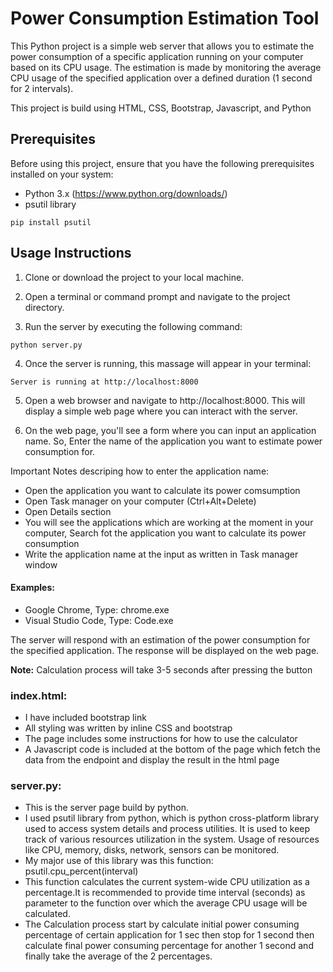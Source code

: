 # Power Consumption Estimation Tool
This Python project is a simple web server that allows you to estimate the power consumption of a specific application running on your computer based on its CPU usage. The estimation is made by monitoring the average CPU usage of the specified application over a defined duration (1 second for 2 intervals).

This project is build using HTML, CSS, Bootstrap, Javascript, and Python

## Prerequisites
Before using this project, ensure that you have the following prerequisites installed on your system:

* Python 3.x (https://www.python.org/downloads/)
* psutil library
```
pip install psutil
```
## Usage Instructions

1. Clone or download the project to your local machine.

2. Open a terminal or command prompt and navigate to the project directory.

3. Run the server by executing the following command:
```
python server.py
```
4. Once the server is running, this massage will appear in your terminal:
```
Server is running at http://localhost:8000
```
5. Open a web browser and navigate to http://localhost:8000. This will display a simple web page where you can interact with the server.

6. On the web page, you'll see a form where you can input an application name. So, Enter the name of the application you want to estimate power consumption for.

Important Notes descriping how to enter the application name:
* Open the application you want to calculate its power comsumption
* Open Task manager on your computer (Ctrl+Alt+Delete)
* Open Details section
* You will see the applications which are working at the moment in your computer, Search fot the application you want to calculate its power consumption
* Write the application name at the input as written in Task manager window
#### Examples:
* Google Chrome, Type: chrome.exe
* Visual Studio Code, Type: Code.exe

The server will respond with an estimation of the power consumption for the specified application. The response will be displayed on the web page.

**Note:** Calculation process will take 3-5 seconds after pressing the button


### index.html:
* I have included bootstrap link
* All styling was written by inline CSS and bootstrap
* The page includes some instructions for how to use the calculator
* A Javascript code is included at the bottom of the page which fetch the data from the endpoint and display the result in the html page

### server.py:
* This is the server page build by python.
* I used psutil library from python, which is python cross-platform library used to access system details and process utilities. It is used to keep track of various resources utilization in the system. Usage of resources like CPU, memory, disks, network, sensors can be monitored.
* My major use of this library was this function: psutil.cpu_percent(interval)
* This function calculates the current system-wide CPU utilization as a percentage.It is recommended to provide time interval (seconds) as parameter to the function over which the average CPU usage will be calculated.
* The Calculation process start by calculate initial power consuming percentage of certain application for 1 sec then stop for 1 second then calculate final power consuming percentage for another 1 second and finally take the average of the 2 percentages.





